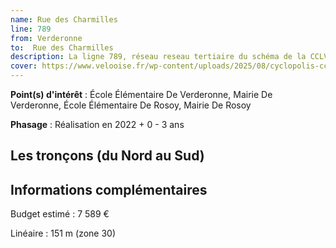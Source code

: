 ```yaml
---
name: Rue des Charmilles
line: 789
from: Verderonne
to:  Rue des Charmilles 
description: La ligne 789, réseau reseau tertiaire du schéma de la CCLVD (tronçon 189) concerne Verderonne - Rue des Charmilles
cover: https://www.velooise.fr/wp-content/uploads/2025/08/cyclopolis-cclvd-189.jpg
---
```


**Point(s) d'intérêt** : École Élémentaire De Verderonne, Mairie De Verderonne, École Élémentaire De Rosoy, Mairie De Rosoy

**Phasage** : Réalisation en 2022 + 0 - 3 ans

## Les tronçons (du Nord au Sud)

## Informations complémentaires

Budget estimé :  7 589 € 

Linéaire : 151 m (zone 30)

